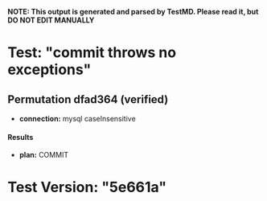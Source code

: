 **NOTE: This output is generated and parsed by TestMD. Please read it, but DO NOT EDIT MANUALLY**

# Test: "commit throws no exceptions" #

## Permutation dfad364 (verified) ##

- **connection:** mysql caseInsensitive

#### Results ####

- **plan:** COMMIT

# Test Version: "5e661a" #